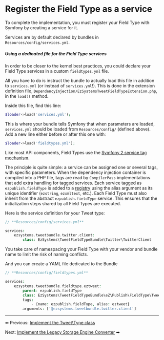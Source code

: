 # Register the Field Type as a service

To complete the implementation, you must register your Field Type with Symfony by creating a service for it.

Services are by default declared by bundles in `Resources/config/services.yml`.

##### Using a dedicated file for the Field Type services

In order to be closer to the kernel best practices, you could declare your Field Type services in a custom `fieldtypes.yml` file.

All you have to do is instruct the bundle to actually load this file in addition to `services.yml` (or instead of `services.yml`!). This is done in the extension definition file, `DependencyInjection/EzSystemsTweetFieldTypeExtension.php`, in the `load()` method.

Inside this file, find this line:

``` php
$loader->load('services.yml');
```

This is where your bundle tells Symfony that when parameters are loaded, `services.yml` should be loaded from `Resources/config/` (defined above). Add a new line either before or after this one with:

``` php
$loader->load('fieldtypes.yml');
```

Like most API components, Field Types use the [Symfony 2 service tag mechanism](http://symfony.com/doc/current/components/dependency_injection/tags.html).

The principle is quite simple: a service can be assigned one or several tags, with specific parameters. When the dependency injection container is compiled into a PHP file, tags are read by `CompilerPass` implementations that add extra handling for tagged services. Each service tagged as `ezpublish.fieldType` is added to a [registry](http://martinfowler.com/eaaCatalog/registry.html) using the alias argument as its unique identifier (`ezstring`, `ezxmltext`, etc.). Each Field Type must also inherit from the abstract `ezpublish.fieldType` service. This ensures that the initialization steps shared by all Field Types are executed.

Here is the service definition for your Tweet type:

``` php
// **Resources/config/services.yml**

services:
    ezsystems.tweetbundle.twitter.client:
        class: EzSystems\TweetFieldTypeBundle\Twitter\TwitterClient
```

You take care of namespacing your Field Type with your vendor and bundle name to limit the risk of naming conflicts.

And you can create a YAML file dedicated to the Bundle

``` php
// **Resources/config/fieldtypes.yml**

services:
    ezsystems.tweetbundle.fieldtype.eztweet:
        parent: ezpublish.fieldType
        class: EzSystems\TweetFieldTypeBundle\eZ\Publish\FieldType\Tweet\Type
        tags:
            - {name: ezpublish.fieldType, alias: eztweet}
        arguments: ['@ezsystems.tweetbundle.twitter.client']
```

------------------------------------------------------------------------

⬅ Previous: [Implement the Tweet\\Type class](implement_the_tweet_type_class.md)

Next: [Implement the Legacy Storage Engine Converter](implement_the_legacy_storage_engine_converter.md) ➡
